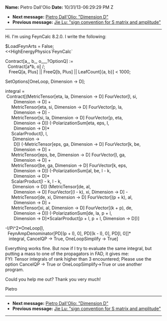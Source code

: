 **Name:** Pietro Dall'Olio
**Date:** 10/31/13-06:29:29 PM Z

  - **Next message:** [Pietro Dall'Olio: "Dimension D"](0742.html)
  - **Previous message:** [Jie Lu: "sign convention for S matrix and
    amplitude"](0740.html)

-----

Hi. I'm using FeynCalc 8.2.0. I write the following:  

$LoadFeynArts = False;  
<<HighEnergyPhysics\`FeynCalc\`  

Contract[a\_, b\_, o\_\_\_?OptionQ] :=  
  Contract[a\*b, o] /;  
   FreeQ[a, Plus] || FreeQ[b, Plus] || LeafCount[{a,
b}] \< 1000;  

SetOptions[OneLoop, Dimension -\> D];  

integral =  
 Contract[(MetricTensor[eta, la, Dimension -\> D]
FourVector[l, si,  
       Dimension -\> D] +  
     MetricTensor[eta, si, Dimension -\> D] FourVector[p,
la,  
       Dimension -\> D] -  
     MetricTensor[si, la, Dimension -\> D] FourVector[p,
eta,  
       Dimension -\> D]) (-PolarizationSum[eta, eps, l,  
       Dimension -\> D]\*  
     ScalarProduct[l, l,  
      Dimension -\>  
       D]) (-MetricTensor[eps, ga, Dimension -\> D]
FourVector[k, be,  
       Dimension -\> D] +  
     MetricTensor[eps, be, Dimension -\> D] FourVector[l,
ga,  
       Dimension -\> D] +  
     MetricTensor[be, ga, Dimension -\> D] FourVector[k,
eps,  
       Dimension -\> D]) (-PolarizationSum[al, be, l - k,  
       Dimension -\> D]\*  
     ScalarProduct[l - k, l - k,  
      Dimension -\> D]) (MetricTensor[de, al,  
       Dimension -\> D] FourVector[(l - k), xi, Dimension -\>
D] -  
     MetricTensor[de, xi, Dimension -\> D] FourVector[(p +
k), al,  
       Dimension -\> D] +  
     MetricTensor[xi, al, Dimension -\> D] FourVector[(k +
p), de,  
       Dimension -\> D]) (-PolarizationSum[de, la, p + l,  
       Dimension -\> D]\*ScalarProduct[p + l, p + l, Dimension
-\> D])]  

\-I/Pi^2\*OneLoop[l,  
  FeynAmpDenominator[PD[(p + l), 0], PD[(k - l), 0],
PD[l, 0]]\*  
   integral, CancelQP -\> True, OneLoopSimplify -\> True]  

Everything works fine. But now if I try to evaluate the same integral,
but putting a mass to one of the propagators in FAD, it gives me:  
FYI: Tensor integrals of rank higher than 3 encountered; Please use the
option CancelQP -\> True or OneLoopSimplify-\>True or use another
program.  

Could you help me out? Thank you very much\!  

Pietro  

-----

  - **Next message:** [Pietro Dall'Olio: "Dimension D"](0742.html)
  - **Previous message:** [Jie Lu: "sign convention for S matrix and
    amplitude"](0740.html)

-----

